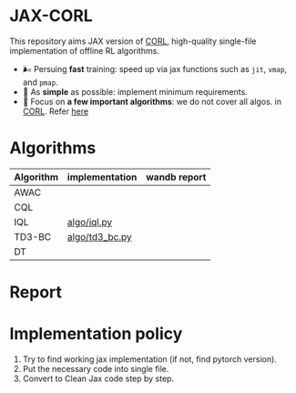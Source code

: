 # JAX-CORL
This repository aims JAX version of [CORL](https://github.com/tinkoff-ai/CORL), high-quality single-file implementation of offline RL algorithms.
- 🌬️ Persuing **fast** training: speed up via jax functions such as `jit`, `vmap`, and `pmap`.
- 🔪 As **simple** as possible: implement minimum requirements.
- 💠 Focus on **a few important algorithms**: we do not cover all algos. in [CORL](https://github.com/tinkoff-ai/CORL). Refer [here](https://github.com/nissymori/JAX-CORL/blob/main/README.md#algorithms)

# Algorithms
| Algorithm | implementation | wandb report |
|---|---|---|
|AWAC|   |   |
|CQL|   |   |  
|IQL|  [algo/iql.py](https://github.com/nissymori/JAX-CORL/blob/main/algo/iql.py)   |   |  
|TD3-BC| [algo/td3_bc.py](https://github.com/nissymori/JAX-CORL/blob/main/algo/td3bc.py)  |   |
|DT|   |   |  


# Report


# Implementation policy
1. Try to find working jax implementation (if not, find pytorch version).
2. Put the necessary code into single file.
3. Convert to Clean Jax code step by step.

